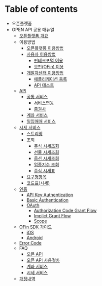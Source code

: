 # Table of contents

* 오픈플랫폼
* OPEN API 공용 매뉴얼
  * [오픈플랫폼 개요](1/undefined.md)
  * 이용방법
    * [오픈플랫폼 이용방법](1/undefined-4/undefined-1.md)
    * [사용자 이용방법](1/undefined-4/undefined/README.md)
      * [핀테크포털 이용](1/undefined-4/undefined/undefined.md)
      * [오핀\(OFin\) 이용](1/undefined-4/undefined/ofin.md)
    * [개발자센터 이용방법](1/undefined-4/undefined-2/README.md)
      * [애플리케이션 등록](1/undefined-4/undefined-2/undefined.md)
      * [API 테스트](1/undefined-4/undefined-2/untitled.md)
  * [API](1/api-2/README.md)
    * [공통 서비스](1/api-2/undefined/README.md)
      * [서비스연동](1/api-2/undefined/undefined.md)
      * [증권사](1/api-2/undefined/undefined-2.md)
    * [계좌 서비스](1/api-2/undefined-1.md)
    * [일임매매 서비스](1/api-2/undefined-2.md)
  * [시세 서비스](1/untitled-1-1/README.md)
    * [스트리밍](1/untitled-1-1/undefined-4.md)
    * 조회
      * [주식 시세조회](1/untitled-1-1/undefined-9/undefined-6.md)
      * [선물 시세조회](1/untitled-1-1/undefined-9/undefined-2.md)
      * [옵션 시세조회](1/untitled-1-1/undefined-9/undefined-3.md)
      * [업종지수 조회](1/untitled-1-1/undefined-9/undefined-5.md)
      * [주식 시세표](1/untitled-1-1/undefined-9/undefined-7.md)
    * [요구형항목](1/untitled-1-1/undefined-1.md)
    * [코드표\(시세\)](1/untitled-1-1/undefined-8.md)
  * [인증](1/api-1/README.md)
    * [API Key Authentication](1/api-1/api-key-authentication.md)
    * [Basic Authentication](1/api-1/basic-authentication.md)
    * [OAuth](1/api-1/oauth/README.md)
      * [Authorization Code Grant Flow](1/api-1/oauth/authorization-code-grant-flow.md)
      * [Implict Grant Flow](1/api-1/oauth/untitled-1.md)
      * [Scope](1/api-1/oauth/scope.md)
  * [OFin SDK 가이드](1/ofin-sdk/README.md)
    * [iOS](1/ofin-sdk/ios-sdk.md)
    * [Android](1/ofin-sdk/android-sdk.md)
  * [Error Code](1/error.md)
  * FAQ
    * [오픈 API](1/faq/api-1.md)
    * [오픈 API 사용절차](1/faq/api.md)
    * [계좌 서비스](1/faq/undefined.md)
    * [시세 서비스](1/faq/api-2.md)
  * [개정내역](1/undefined-3.md)

